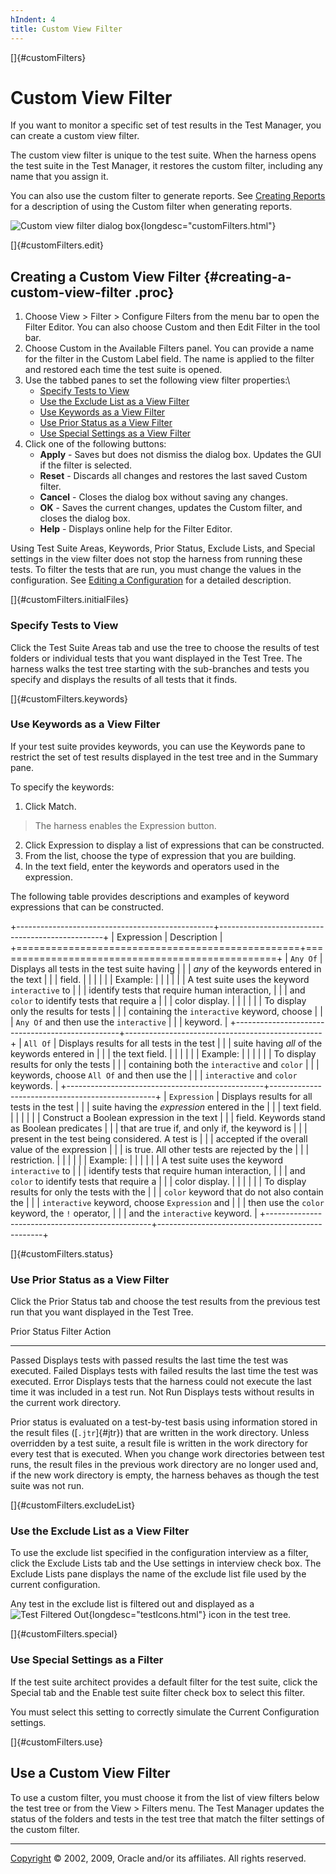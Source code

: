 ```yaml
---
hIndent: 4
title: Custom View Filter
---
```


[]{#customFilters}

# Custom View Filter

If you want to monitor a specific set of test results in the Test Manager, you can create a custom
view filter.

The custom view filter is unique to the test suite. When the harness opens the test suite in the
Test Manager, it restores the custom filter, including any name that you assign it.

You can also use the custom filter to generate reports. See [Creating
Reports](../report/newReports.html) for a description of using the Custom filter when generating
reports.

![Custom view filter dialog
box](../../images/JT4editCustomFilter.gif){longdesc="customFilters.html"}

[]{#customFilters.edit}

## Creating a Custom View Filter {#creating-a-custom-view-filter .proc}

1.  Choose View \> Filter \> Configure Filters from the menu bar to open the Filter Editor. You can
    also choose Custom and then Edit Filter in the tool bar.
2.  Choose Custom in the Available Filters panel. You can provide a name for the filter in the
    Custom Label field. The name is applied to the filter and restored each time the test suite is
    opened.
3.  Use the tabbed panes to set the following view filter properties:\
    -   [Specify Tests to View](#customFilters.initialFiles)
    -   [Use the Exclude List as a View Filter](#customFilters.excludeList)
    -   [Use Keywords as a View Filter](#customFilters.keywords)
    -   [Use Prior Status as a View Filter](#customFilters.status)
    -   [Use Special Settings as a View Filter](#customFilters.special)
4.  Click one of the following buttons:
    -   **Apply** - Saves but does not dismiss the dialog box. Updates the GUI if the filter is
        selected.
    -   **Reset** - Discards all changes and restores the last saved Custom filter.
    -   **Cancel** - Closes the dialog box without saving any changes.
    -   **OK** - Saves the current changes, updates the Custom filter, and closes the dialog box.
    -   **Help** - Displays online help for the Filter Editor.

Using Test Suite Areas, Keywords, Prior Status, Exclude Lists, and Special settings in the view
filter does not stop the harness from running these tests. To filter the tests that are run, you
must change the values in the configuration. See [Editing a
Configuration](../confEdit/editConfiguration.html) for a detailed description.

[]{#customFilters.initialFiles}

### Specify Tests to View

Click the Test Suite Areas tab and use the tree to choose the results of test folders or individual
tests that you want displayed in the Test Tree. The harness walks the test tree starting with the
sub-branches and tests you specify and displays the results of all tests that it finds.

[]{#customFilters.keywords}

### Use Keywords as a View Filter

If your test suite provides keywords, you can use the Keywords pane to restrict the set of test
results displayed in the test tree and in the Summary pane.

To specify the keywords:

1.  Click Match.

> The harness enables the Expression button.

2.  Click Expression to display a list of expressions that can be constructed.
3.  From the list, choose the type of expression that you are building.
4.  In the text field, enter the keywords and operators used in the expression.

The following table provides descriptions and examples of keyword expressions that can be
constructed.

+-------------------------------------------------+-------------------------------------------------+
| Expression                                      | Description                                     |
+=================================================+=================================================+
| `Any Of`                                        | Displays all tests in the test suite having     |
|                                                 | *any* of the keywords entered in the text       |
|                                                 | field.                                          |
|                                                 |                                                 |
|                                                 | Example:                                        |
|                                                 |                                                 |
|                                                 | A test suite uses the keyword `interactive` to  |
|                                                 | identify tests that require human interaction,  |
|                                                 | and `color` to identify tests that require a    |
|                                                 | color display.                                  |
|                                                 |                                                 |
|                                                 | To display only the results for tests           |
|                                                 | containing the `interactive` keyword, choose    |
|                                                 | `Any Of` and then use the `interactive`         |
|                                                 | keyword.                                        |
+-------------------------------------------------+-------------------------------------------------+
| `All Of`                                        | Displays results for all tests in the test      |
|                                                 | suite having *all* of the keywords entered in   |
|                                                 | the text field.                                 |
|                                                 |                                                 |
|                                                 | Example:                                        |
|                                                 |                                                 |
|                                                 | To display results for only the tests           |
|                                                 | containing both the `interactive` and `color`   |
|                                                 | keywords, choose `All Of` and then use the      |
|                                                 | `interactive` and `color` keywords.             |
+-------------------------------------------------+-------------------------------------------------+
| `Expression`                                    | Displays results for all tests in the test      |
|                                                 | suite having the *expression* entered in the    |
|                                                 | text field.                                     |
|                                                 |                                                 |
|                                                 | Construct a Boolean expression in the text      |
|                                                 | field. Keywords stand as Boolean predicates     |
|                                                 | that are true if, and only if, the keyword is   |
|                                                 | present in the test being considered. A test is |
|                                                 | accepted if the overall value of the expression |
|                                                 | is true. All other tests are rejected by the    |
|                                                 | restriction.                                    |
|                                                 |                                                 |
|                                                 | Example:                                        |
|                                                 |                                                 |
|                                                 | A test suite uses the keyword `interactive` to  |
|                                                 | identify tests that require human interaction,  |
|                                                 | and `color` to identify tests that require a    |
|                                                 | color display.                                  |
|                                                 |                                                 |
|                                                 | To display results for only the tests with the  |
|                                                 | `color` keyword that do not also contain the    |
|                                                 | `interactive` keyword, choose `Expression` and  |
|                                                 | then use the `color` keyword, the `!` operator, |
|                                                 | and the `interactive` keyword.                  |
+-------------------------------------------------+-------------------------------------------------+

[]{#customFilters.status}

### Use Prior Status as a View Filter

Click the Prior Status tab and choose the test results from the previous test run that you want
displayed in the Test Tree.

  Prior Status Filter   Action
  --------------------- ------------------------------------------------------------------------------------------------
  Passed                Displays tests with passed results the last time the test was executed.
  Failed                Displays tests with failed results the last time the test was executed.
  Error                 Displays tests that the harness could not execute the last time it was included in a test run.
  Not Run               Displays tests without results in the current work directory.

Prior status is evaluated on a test-by-test basis using information stored in the result files
([`.jtr`]{#jtr}) that are written in the work directory. Unless overridden by a test suite, a result
file is written in the work directory for every test that is executed. When you change work
directories between test runs, the result files in the previous work directory are no longer used
and, if the new work directory is empty, the harness behaves as though the test suite was not run.

[]{#customFilters.excludeList}

### Use the Exclude List as a View Filter

To use the exclude list specified in the configuration interview as a filter, click the Exclude
Lists tab and the Use settings in interview check box. The Exclude Lists pane displays the name of
the exclude list file used by the current configuration.

Any test in the exclude list is filtered out and displayed as a ![Test Filtered
Out](../../images/grayTest.gif){longdesc="testIcons.html"} icon in the test tree.

[]{#customFilters.special}

### Use Special Settings as a Filter

If the test suite architect provides a default filter for the test suite, click the Special tab and
the Enable test suite filter check box to select this filter.

You must select this setting to correctly simulate the Current Configuration settings.

[]{#customFilters.use}

## Use a Custom View Filter

To use a custom filter, you must choose it from the list of view filters below the test tree or from
the View \> Filters menu. The Test Manager updates the status of the folders and tests in the test
tree that match the filter settings of the custom filter.

----------------------------------------------------------------------------------------------------

[Copyright](../copyright.html) © 2002, 2009, Oracle and/or its affiliates. All rights reserved.
